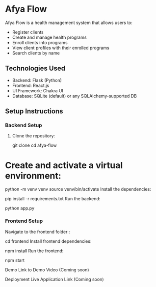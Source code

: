 # Afya Flow

Afya Flow is a health management system that allows users to:
- Register clients
- Create and manage health programs
- Enroll clients into programs
- View client profiles with their enrolled programs
- Search clients by name

## Technologies Used
- Backend: Flask (Python)
- Frontend: React.js
- UI Framework: Chakra UI
- Database: SQLite (default) or any SQLAlchemy-supported DB

## Setup Instructions

### Backend Setup
1. Clone the repository:
   
   git clone <repository-url>
   cd afya-flow
# Create and activate a virtual environment:

python -m venv venv
source venv/bin/activate
Install the dependencies:

pip install -r requirements.txt
Run the backend:

python app.py

### Frontend Setup
Navigate to the frontend folder :

cd frontend
Install frontend dependencies:

npm install
Run the frontend:

npm start

Demo
Link to Demo Video (Coming soon)

Deployment
Live Application Link (Coming soon)
